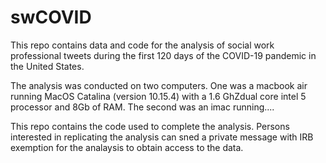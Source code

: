 # swCOVID
This repo contains data and code for the analysis of social work professional tweets during the first 120 days of the COVID-19 pandemic in the United States. 

The analysis was conducted on two computers. One was a macbook air running MacOS Catalina  (version 10.15.4) with a 1.6 GhZdual core intel 5 processor and 8Gb of RAM. The second was an imac running....

This repo contains the code used to complete the analysis. Persons interested in replicating the analysis can sned a private message with IRB exemption for the analaysis to obtain access to the data. 

